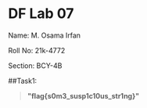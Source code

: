 # DF Lab 07
Name: M. Osama Irfan

Roll No: 21k-4772

Section: BCY-4B

##Task1:

> **"flag{s0m3_susp1c10us_str1ng}"**

> 

